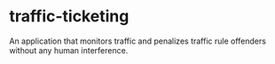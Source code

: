 # traffic-ticketing
An application that monitors traffic and penalizes traffic rule offenders without any human interference.
